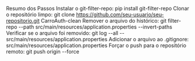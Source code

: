 Resumo dos Passos
Instalar o git-filter-repo: pip install git-filter-repo
Clonar o repositório limpo: git clone https://github.com/seu-usuario/seu-repositorio.git CarroAuth-clean
Remover o arquivo do histórico: git filter-repo --path src/main/resources/application.properties --invert-paths
Verificar se o arquivo foi removido: git log --all -- src/main/resources/application.properties
Adicionar o arquivo ao .gitignore: src/main/resources/application.properties
Forçar o push para o repositório remoto: git push origin --force
